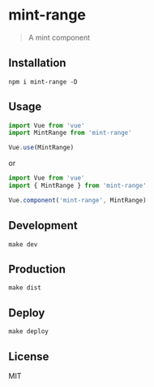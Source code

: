 # mint-range
> A mint component

## Installation
```shell
npm i mint-range -D
```

## Usage
```javascript
import Vue from 'vue'
import MintRange from 'mint-range'

Vue.use(MintRange)
```

or

```javascript
import Vue from 'vue'
import { MintRange } from 'mint-range'

Vue.component('mint-range', MintRange)
```

## Development

```shell
make dev
```

## Production
```
make dist
```

## Deploy
```shell
make deploy
```

## License
MIT
